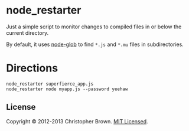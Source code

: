 # node_restarter

Just a simple script to monitor changes to compiled files in or below the current directory.

By default, it uses [node-glob](https://github.com/isaacs/node-glob) to find `*.js` and `*.mu` files in subdirectories.

# Directions

    node_restarter superfierce_app.js
    node_restarter node myapp.js --password yeehaw

## License

Copyright © 2012-2013 Christopher Brown. [MIT Licensed](http://chbrown.github.io/licenses/MIT/#2012-2013).
